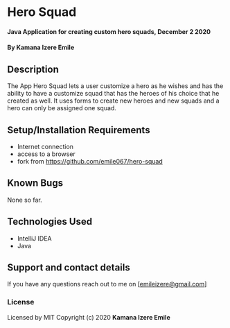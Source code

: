 # Hero Squad
#### Java Application for creating custom hero squads, December 2 2020
#### By **Kamana Izere Emile**
## Description
The App Hero Squad lets a user customize a hero as he wishes and has the ability to have a customize squad that has the heroes of his choice that he created as well. It uses forms to create new heroes and new squads and a hero can only be assigned one squad.
## Setup/Installation Requirements
* Internet connection
* access to a browser
* fork from https://github.com/emile067/hero-squad
## Known Bugs
None so far.
## Technologies Used
* IntelliJ IDEA
* Java
## Support and contact details
If you have any questions reach out to me on [emileizere@gmail.com]
### License
Licensed by MIT
Copyright (c) 2020 **Kamana Izere Emile**